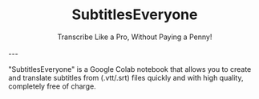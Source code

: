 <div align="center">

<h1>SubtitlesEveryone</h1>
Transcribe Like a Pro, Without Paying a Penny!<br><br>
</div>
---
  
"SubtitlesEveryone" is a Google Colab notebook that allows you to create and translate subtitles from (.vtt/.srt) files quickly and with high quality, completely free of charge.
